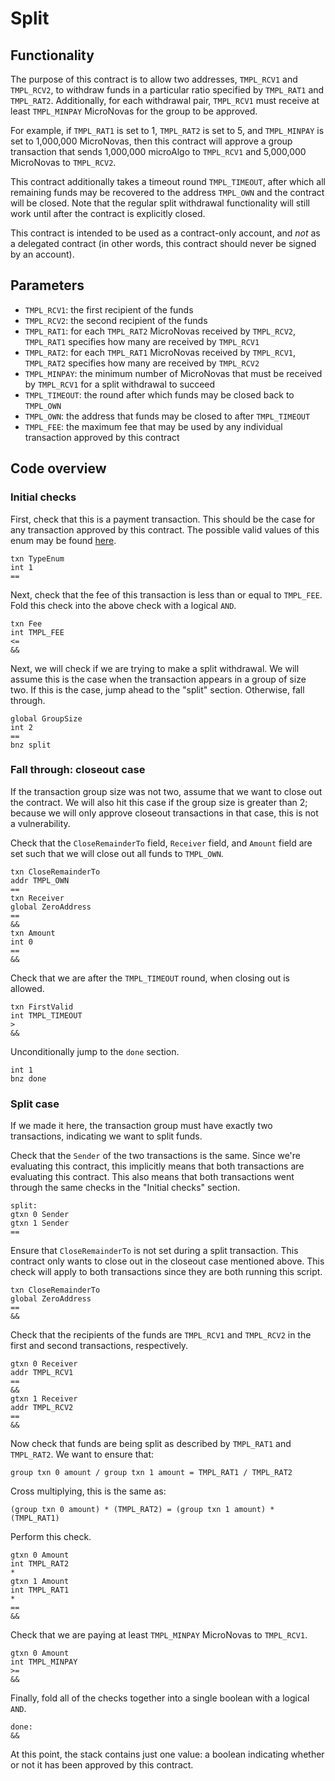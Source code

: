 # Split

## Functionality

The purpose of this contract is to allow two addresses, `TMPL_RCV1` and `TMPL_RCV2`, to withdraw funds in a particular ratio specified by `TMPL_RAT1` and `TMPL_RAT2`. Additionally, for each withdrawal pair, `TMPL_RCV1` must receive at least `TMPL_MINPAY` MicroNovas for the group to be approved.

For example, if `TMPL_RAT1` is set to 1, `TMPL_RAT2` is set to 5, and `TMPL_MINPAY` is set to 1,000,000 MicroNovas, then this contract will approve a group transaction that sends 1,000,000 microAlgo to `TMPL_RCV1` and 5,000,000 MicroNovas to `TMPL_RCV2`.

This contract additionally takes a timeout round `TMPL_TIMEOUT`, after which all remaining funds may be recovered to the address `TMPL_OWN` and the contract will be closed. Note that the regular split withdrawal functionality will still work until after the contract is explicitly closed.

This contract is intended to be used as a contract-only account, and *not* as a delegated contract (in other words, this contract should never be signed by an account).

## Parameters

  - `TMPL_RCV1`: the first recipient of the funds
  - `TMPL_RCV2`: the second recipient of the funds
  - `TMPL_RAT1`: for each `TMPL_RAT2` MicroNovas received by `TMPL_RCV2`, `TMPL_RAT1` specifies how many are received by `TMPL_RCV1`
  - `TMPL_RAT2`: for each `TMPL_RAT1` MicroNovas received by `TMPL_RCV1`, `TMPL_RAT2` specifies how many are received by `TMPL_RCV2`
  - `TMPL_MINPAY`: the minimum number of MicroNovas that must be received by `TMPL_RCV1` for a split withdrawal to succeed
  - `TMPL_TIMEOUT`: the round after which funds may be closed back to `TMPL_OWN`
  - `TMPL_OWN`: the address that funds may be closed to after `TMPL_TIMEOUT`
  - `TMPL_FEE`: the maximum fee that may be used by any individual transaction approved by this contract

## Code overview

### Initial checks

First, check that this is a payment transaction. This should be the case for any transaction approved by this contract. The possible valid values of this enum may be found [here](https://github.com/Orca18/go-novarand/blob/9978b3aed0643751246af82f5538ba1e7de47310/data/transactions/logic/assembler.go#L569).

```
txn TypeEnum
int 1
==
```

Next, check that the fee of this transaction is less than or equal to `TMPL_FEE`. Fold this check into the above check with a logical `AND`.

```
txn Fee
int TMPL_FEE
<=
&&
```

Next, we will check if we are trying to make a split withdrawal. We will assume this is the case when the transaction appears in a group of size two. If this is the case, jump ahead to the "split" section. Otherwise, fall through.

```
global GroupSize
int 2
==
bnz split
```

### Fall through: closeout case

If the transaction group size was not two, assume that we want to close out the contract. We will also hit this case if the group size is greater than 2; because we will only approve closeout transactions in that case, this is not a vulnerability.

Check that the `CloseRemainderTo` field, `Receiver` field, and `Amount` field are set such that we will close out all funds to `TMPL_OWN`.

```
txn CloseRemainderTo
addr TMPL_OWN
==
txn Receiver
global ZeroAddress
==
&&
txn Amount
int 0
==
&&
```

Check that we are after the `TMPL_TIMEOUT` round, when closing out is allowed.

```
txn FirstValid
int TMPL_TIMEOUT
>
&&
```

Unconditionally jump to the `done` section.

```
int 1
bnz done
```

### Split case

If we made it here, the transaction group must have exactly two transactions, indicating we want to split funds.

Check that the `Sender` of the two transactions is the same. Since we're evaluating this contract, this implicitly means that both transactions are evaluating this contract. This also means that both transactions went through the same checks in the "Initial checks" section.

```
split:
gtxn 0 Sender
gtxn 1 Sender
==
```

Ensure that `CloseRemainderTo` is not set during a split transaction. This contract only wants to close out in the closeout case mentioned above. This check will apply to both transactions since they are both running this script.

```
txn CloseRemainderTo
global ZeroAddress
==
&&
```

Check that the recipients of the funds are `TMPL_RCV1` and `TMPL_RCV2` in the first and second transactions, respectively.

```
gtxn 0 Receiver
addr TMPL_RCV1
==
&&
gtxn 1 Receiver
addr TMPL_RCV2
==
&&
```

Now check that funds are being split as described by `TMPL_RAT1` and `TMPL_RAT2`. We want to ensure that:

`group txn 0 amount / group txn 1 amount = TMPL_RAT1 / TMPL_RAT2`

Cross multiplying, this is the same as:

`(group txn 0 amount) * (TMPL_RAT2) = (group txn 1 amount) * (TMPL_RAT1)`

Perform this check.

```
gtxn 0 Amount
int TMPL_RAT2
*
gtxn 1 Amount
int TMPL_RAT1
*
==
&&
```

Check that we are paying at least `TMPL_MINPAY` MicroNovas to `TMPL_RCV1`.

```
gtxn 0 Amount
int TMPL_MINPAY
>=
&&
```

Finally, fold all of the checks together into a single boolean with a logical `AND`.

```
done:
&&
```

At this point, the stack contains just one value: a boolean indicating whether or not it has been approved by this contract.
